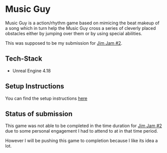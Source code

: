# Music Guy

Music Guy is a action/rhythm game based on mimicing the beat makeup of a song which in turn help the Music Guy cross a series of cleverly placed obstacles either by jumping over them or by using special abilities.

This was supposed to be my submission for [Jim Jam #2](https://itch.io/jam/jimjam-2).

## Tech-Stack

* Unreal Engine 4.18

## Setup Instructions

You can find the setup instructions [here](SETUP.md)

## Status of submission

This game was not able to be completed in the time duration for [Jim Jam #2](https://itch.io/jam/jimjam-2) due to some personal engagement I had to attend to at in that time period.

However I will be pushing this game to completion because I like its idea a lot.

